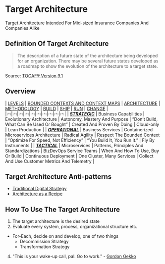 # Target Architecture
Target Architecture Intended For Mid-sized Insurance Companies And Companies Alike

## Definition Of Target Architecture
> The description of a future state of the architecture being developed for an organization. There may be several future states developed as a roadmap to show the evolution of the architecture to a target state.

Source: [TOGAF® Version 9.1](http://pubs.opengroup.org/architecture/togaf9-doc/arch/chap03.html#tag_03_71)

## Overview
| [LEVELS](https://github.com/LarsBarkman/target-architecture/blob/master/levels.md)  | [BOUNDED CONTEXTS AND CONTEXT MAPS](https://github.com/LarsBarkman/target-architecture/blob/master/bounded-contexts-and-context-maps.md#bounded-contexts-and-context-maps)  | [ARCHITECTURE](https://github.com/LarsBarkman/target-architecture/blob/master/architecture.md)  | [METHODOLOGY](https://github.com/LarsBarkman/target-architecture/blob/master/methodology.md)  | [BUILD](https://github.com/LarsBarkman/target-architecture/blob/master/build.md)  | [SHIP](https://github.com/LarsBarkman/target-architecture/blob/master/ship.md)  | [RUN](https://github.com/LarsBarkman/target-architecture/blob/master/run.md)  | [CHANGE](https://github.com/LarsBarkman/target-architecture/blob/master/change.md)  |
|:-:|:-:|:-:|:-:|:-:|:-:|:-:|:-:|:-:|:-:|
| [***STRATEGIC***](https://github.com/LarsBarkman/target-architecture/blob/master/levels.md#strategic-level)  | Business Capabilities  | Evolutionary Architecture  | Autonomy, Mastery And Purpose  | ”Don’t Build, What Can Be Used Or Bought”  | Created And Proven By Doing  | Cloud-only  | Lean Production  |
| [***OPERATIONAL***](https://github.com/LarsBarkman/target-architecture/blob/master/levels.md#operational-level)  | Business Services  | Containerized Microservices Architecture  | Radical Agility  | Respect The Bounded Context  | “Optimize For Speed, Not Efficiency”  | “You Build It, You Run It.”  | Fly By Instruments  |
| [***TACTICAL***](https://github.com/LarsBarkman/target-architecture/blob/master/levels.md#tactical-level)  | Microservices  | Patterns, Principles And Standardizations  | BizDevOps Service Teams  | When And How To Use, Buy Or Build  | Continuous Deployment  | One Cluster, Many Services  | Collect And Use Customer Metrics And Telemetry  |

## Target Architecture Anti-patterns
* [Traditional Digital Strategy](https://www.thoughtworks.com/insights/blog/digital-strategy-dead)
* [Architecture as a Recipe](http://doveltech.com/innovation/the-beginning-of-the-end-for-enterprise-architecture-frameworks/)

## How To Use The Target Architecture
1. The target architecture is the desired state
2. Evaluate every system, process, organizational structure etc.
 * For-Each, decide on and develop, one of two things
   * Decommission Strategy
    * Transformation Strategy
4. "This is your wake-up call, pal. Go to work." - [Gordon Gekko](http://www.imdb.com/title/tt0094291/quotes)

